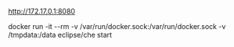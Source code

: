 http://172.17.0.1:8080

docker run -it --rm -v /var/run/docker.sock:/var/run/docker.sock -v /tmpdata:/data eclipse/che start